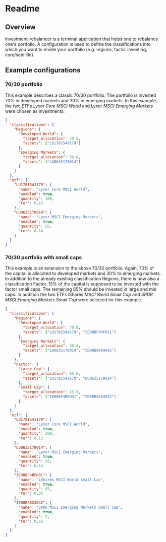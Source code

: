 # Readme

## Overview

investment-rebalancer is a terminal application that helps one to rebalance one's portfolio. A configuration is used to define the classifications into which you want to divide your portfolio (e.g. regions, factor investing, core/satellite).

## Example configurations

### 70/30 portfolio

This example describes a classic 70/30 portfolio. The portfolio is invested 70% in developed markets and 30% in emerging markets.
In this example, the two ETFs _Lyxor Core MSCI World_ and Lyxor _MSCI Emerging Markets_ were chosen as investments.

```json
{
  "classifications": {
    "Regions": {
      "Developed World": {
        "target_allocation": 70.0,
        "assets": ["LU1781541179"]
      },
      "Emerging Markets": {
        "target_allocation": 30.0,
        "assets": ["LU0635178014"]
      }
    }
  },
  "etf": {
    "LU1781541179": {
      "name": "Lyxor Core MSCI World",
      "enabled": true,
      "quantity": 100,
      "ter": 0.12
    },
    "LU0635178014": {
      "name": "Lyxor MSCI Emerging Markets",
      "enabled": true,
      "quantity": 50,
      "ter": 0.14
    }
  }
}
```

### 70/30 portfolio with small caps

This example is an extension to the above 70/30 portfolio. Again, 70% of the capital is allocated to developed markets and 30% to emerging markets. In addition to the already existing classification Regions, there is now also a classification Factor. 15% of the capital is supposed to be invested with the factor small caps. The remaining 85% should be invested in large and mid caps.
In addition the two ETFs iShares _MSCI World Small Cap_ and _SPDR MSCI Emerging Markets Small Cap_ were selected for this example.

```json
{
  "classifications": {
    "Regions": {
      "Developed World": {
        "target_allocation": 70.0,
        "assets": ["LU1781541179", "IE00BF4RFH31"]
      },
      "Emerging Markets": {
        "target_allocation": 30.0,
        "assets": ["LU0635178014", "IE00B48X4842"]
      }
    },
    "Factor": {
      "Large Cap": {
        "target_allocation": 85.0,
        "assets": ["LU1781541179", "LU0635178014"]
      },
      "Small Cap": {
        "target_allocation": 15.0,
        "assets": ["IE00BF4RFH31", "IE00B48X4842"]
      }
    }
  },
  "etf": {
    "LU1781541179": {
      "name": "Lyxor Core MSCI World",
      "enabled": true,
      "quantity": 200,
      "ter": 0.12
    },
    "LU0635178014": {
      "name": "Lyxor MSCI Emerging Markets",
      "enabled": true,
      "quantity": 50,
      "ter": 0.14
    },
    "IE00BF4RFH31": {
      "name": "iShares MSCI World Small Cap",
      "enabled": true,
      "quantity": 65,
      "ter": 0.35
    },
    "IE00B48X4842": {
      "name": "SPDR MSCI Emerging Markets Small Cap",
      "enabled": true,
      "quantity": 2,
      "ter": 0.55
    }
  }
}
```
